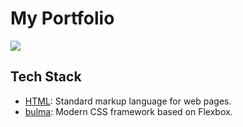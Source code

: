 # My Portfolio

![](https://user-images.githubusercontent.com/65143821/235398170-fdcbe2a5-a1fc-4fdd-be1b-5175d490bd68.png)

## Tech Stack

- [HTML](https://developer.mozilla.org/en-US/docs/Web/HTML): Standard markup language for web pages.
- [bulma](https://github.com/jgthms/bulma): Modern CSS framework based on Flexbox.
